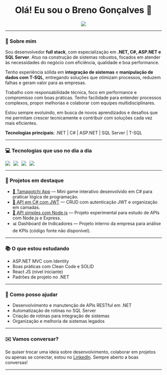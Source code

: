 <h1 align="center">Olá! Eu sou o Breno Gonçalves 👋</h1>

<p align="center">
  <a href="https://www.linkedin.com/in/breno-gon%C3%A7alves-dev/" target="_blank">
    <img src="https://img.shields.io/badge/LinkedIn-0077B5?style=for-the-badge&logo=linkedin&logoColor=white" />
  </a>
</p>

---

### 🧠 Sobre mim

Sou desenvolvedor **full stack**, com especialização em **.NET, C#, ASP.NET e SQL Server**. Atuo na construção de sistemas robustos, focados em atender às necessidades do negócio com eficiência, qualidade e boa performance.

Tenho experiência sólida em **integração de sistemas** e **manipulação de dados com T-SQL**, entregando soluções que otimizam processos, reduzem falhas e geram valor para as empresas.

Trabalho com responsabilidade técnica, foco em performance e compromisso com boas práticas. Tenho facilidade para entender processos complexos, propor melhorias e colaborar com equipes multidisciplinares.

Estou sempre evoluindo, em busca de novos aprendizados e desafios que me permitam crescer tecnicamente e contribuir com soluções cada vez mais eficientes.

**Tecnologias principais:** .NET | C# | ASP.NET | SQL Server | T-SQL

---

### 💻 Tecnologias que uso no dia a dia

<div style="display: flex; gap: 10px; flex-wrap: wrap;">
  <img src="https://img.shields.io/badge/C%23-239120?style=for-the-badge&logo=c-sharp&logoColor=white" />
  <img src="https://img.shields.io/badge/.NET-5C2D91?style=for-the-badge&logo=.net&logoColor=white" />
  <img src="https://img.shields.io/badge/ASP.NET-512BD4?style=for-the-badge&logo=dotnet&logoColor=white" />
  <img src="https://img.shields.io/badge/Microsoft%20SQL%20Server-CC2927?style=for-the-badge&logo=microsoft%20sql%20server&logoColor=white" />
</div>

---

### 🚀 Projetos em destaque

- [🐣 Tamagotchi App](https://github.com/brenogoncalves1/Tamagotchi) — Mini game interativo desenvolvido em C# para praticar lógica de programação.
- [🔐 API em C# com JWT](https://github.com/brenogoncalves1/API-EM-C-) — CRUD com autenticação JWT e organização em camadas.
- [🧪 API simples com Node.js](https://github.com/brenogoncalves1/API_Node) — Projeto experimental para estudo de APIs com Node.js e Express.
- 📊 Dashboard de Indicadores — Projeto interno da empresa para análise de KPIs (código fonte não disponível).

---

### 📚 O que estou estudando

- ASP.NET MVC com Identity
- Boas práticas com Clean Code e SOLID
- React JS (nível iniciante)
- Padrões de projeto no .NET

---

### 🤝 Como posso ajudar

- Desenvolvimento e manutenção de APIs RESTful em .NET
- Automatização de rotinas no SQL Server
- Criação de rotinas para integração de sistemas
- Organização e melhoria de sistemas legados

---

### ✉️ Vamos conversar?

Se quiser trocar uma ideia sobre desenvolvimento, colaborar em projetos ou apenas se conectar, estou no [LinkedIn](https://www.linkedin.com/in/breno-gon%C3%A7alves-dev/). Sempre aberto a boas conversas!

---
